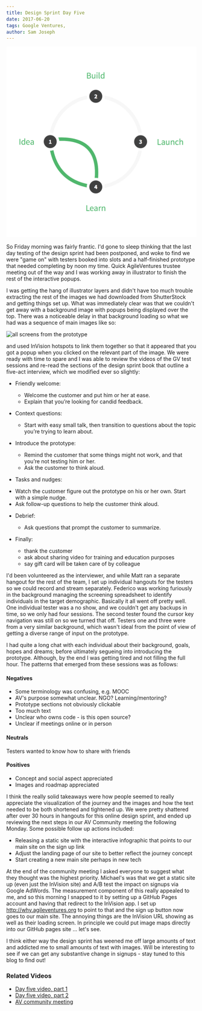 ```yaml
---
title: Design Sprint Day Five
date: 2017-06-20
tags: Google Ventures, 
author: Sam Joseph
---
```


![design sprint](/images/design_sprint.png)

So Friday morning was fairly frantic.  I'd gone to sleep thinking that the last day testing of the design sprint had been postponed, and woke to find we were "game on" with testers booked into slots and a half-finished prototype that needed completing by noon my time.  Quick AgileVentures trustee meeting out of the way and I was working away in illustrator to finish the rest of the interactive popups.

I was getting the hang of illustrator layers and didn't have too much trouble extracting the rest of the images we had downloaded from ShutterStock and getting things set up.  What was immediately clear was that we couldn't get away with a background image with popups being displayed over the top.  There was a noticeable delay in that background loading so what we had was a sequence of main images like so:

![all screens from the prototype](https://www.dropbox.com/s/uglnko00ybpwalu/Screenshot%202017-06-20%2009.25.02.png?dl=1)

and used InVision hotspots to link them together so that it appeared that you got a popup when you clicked on the relevant part of the image.  We were ready with time to spare and I was able to review the videos of the GV test sessions and re-read the sections of the design sprint book that outline a five-act interview, which we modified ever so slightly:

* Friendly welcome: 
  - Welcome the customer and put him or her at ease. 
  - Explain that you’re looking for candid feedback.
 
* Context questions:
  - Start with easy small talk, then transition to questions about the topic you’re trying to learn about.
 
* Introduce the prototype:
  - Remind the customer that some things might not work, and that you’re not testing him or her. 
  - Ask the customer to think aloud.

* Tasks and nudges: 
 - Watch the customer figure out the prototype on his or her own. Start with a simple nudge. 
 - Ask follow-up questions to help the customer think aloud.  
 
* Debrief:
  - Ask questions that prompt the customer to summarize. 
 
* Finally: 
  - thank the customer
  - ask about sharing video for training and education purposes
  - say gift card will be taken care of by colleague
  
I'd been volunteered as the interviewer, and while Matt ran a separate hangout for the rest of the team, I set up individual hangouts for the testers so we could record and stream separately.  Federico was working furiously in the background managing the screening spreadsheet to identify individuals in the target demographic.  Basically it all went off pretty well.  One individual tester was a no show, and we couldn't get any backups in time, so we only had four sessions.  The second tester found the cursor key navigation was still on so we turned that off.  Testers one and three were from a very similar background, which wasn't ideal from the point of view of getting a diverse range of input on the prototype.

I had quite a long chat with each individual about their background, goals, hopes and dreams; before ultimately segueing into introducing the prototype.  Although, by the end I was getting tired and not filling the full hour.  The patterns that emerged from these sessions was as follows:

#### Negatives 

* Some terminology was confusing, e.g. MOOC
* AV's purpose somewhat unclear. NGO? Learning/mentoring?
* Prototype sections not obviously clickable
* Too much text
* Unclear who owns code - is this open source?
* Unclear if meetings online or in person

#### Neutrals

Testers wanted to know how to share with friends

#### Positives

* Concept and social aspect appreciated
* Images and roadmap appreciated

I think the really solid takeaways were how people seemed to really appreciate the visualization of the journey and the images and how the text needed to be both shortened and tightened up.  We were pretty shattered after over 30 hours in hangouts for this online design sprint, and ended up reviewing the next steps in our AV Community meeting the following Monday.  Some possible follow up actions included:

* Releasing a static site with the interactive infographic that points to our main site on the sign up link
* Adjust the landing page of our site to better reflect the journey concept
* Start creating a new main site perhaps in new tech

At the end of the community meeting I asked everyone to suggest what they thought was the highest priority.  Michael's was that we get a static site up (even just the InVision site) and A/B test the impact on signups via Google AdWords.  The measurement component of this really appealed to me, and so this morning I snapped to it by setting up a GitHub Pages account and having that redirect to the InVision app.  I set up http://why.agileventures.org to point to that and the sign up button now goes to our main site.  The annoying things are the InVision URL showing as well as their loading screen.  In principle we could put image maps directly into our GitHub pages site ... let's see.

I think either way the design sprint has weened me off large amounts of text and addicted me to small amounts of text with images.  Will be interesting to see if we can get any substantive change in signups - stay tuned to this blog to find out!

### Related Videos

* [Day five video, part 1](https://www.youtube.com/watch?v=vVwO94ae96w)
* [Day five video, part 2](https://www.youtube.com/watch?v=BM7A-SBiFqk)
* [AV community meeting](http://youtu.be/Uao3p4k6qs0)

